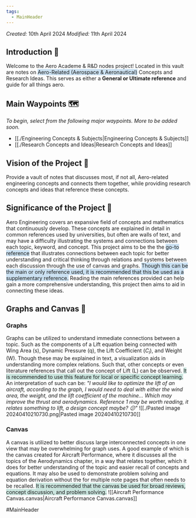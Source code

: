 ```yaml
---
tags:
  - MainHeader
---
```

*Created:* 10th April 2024
*Modified:*   11th April 2024
## Introduction 👋
Welcome to the Aero Academe & R&D nodes project! Located in this vault are notes on <span style="background:rgba(5, 117, 197, 0.2)">Aero-Related (Aerospace & Aeronautical)</span> Concepts and Research Ideas. This serves as either a **General or Ultimate reference** and guide for all things aero. 

## Main Waypoints 🗺️
*To begin, select from the following major waypoints. More to be added soon.*
- [[./Engineering Concepts & Subjects|Engineering Concepts & Subjects]]
- [[./Research Concepts and Ideas|Research Concepts and Ideas]]

## Vision of the Project 💭
Provide a vault of notes that discusses most, if not all, Aero-related engineering concepts and connects them together, while providing research concepts and ideas that reference these concepts.

## Significance of the Project 🤔
Aero Engineering covers an expansive field of concepts and mathematics that continuously develop. These concepts are explained in detail in common references used by universities, but often are walls of text, and may have a difficulty illustrating the systems and connections between each topic, keyword, and concept. 
This project aims to be the the <span style="background:rgba(5, 117, 197, 0.2)">go-to reference</span> that illustrates connections between each topic for better understanding and critical thinking through relations and systems between each discussion through the use of canvas and graphs. <span style="background:rgba(5, 117, 197, 0.2)">Though this can be the main or only reference used, it is recommended that this be used as a supplementary reference.</span> Reading the main references provided can help gain a more comprehensive understanding, this project then aims to aid in connecting these ideas.

## Graphs and Canvas 🧠
### Graphs
Graphs can be utilized to understand immediate connections between a topic. Such as the components of a Lift equation being connected with Wing Area (s), Dynamic Pressure (q), the Lift Coefficient ($C_l$), and Weight (W). Though these may be explained in text, a visualization aids in understanding more complex relations. Such that, other concepts or even literature references that call out the concept of Lift (L) can be observed. <span style="background:rgba(3, 135, 102, 0.2)">It is recommended to use this feature for local or specific concept learning.</span>
An interpretation of such can be:
	*"I would like to optimize the lift of an aircraft, according to the graph, I would need to deal with either the wind area, the weight, and the lift coefficient of the machine... Which may improve the thrust and aerodynamics. Reference 1 may be worth reading, it relates something to lift, a design concept maybe? 😕"*
![[./Pasted image 20240410210730.png|Pasted image 20240410210730]]

### Canvas
A canvas is utilized to better discuss large interconnected concepts in one view that may be overwhelming for graph uses. A good example of which is the canvas created for Aircraft Performance, where it discusses all the topics of the Aerodynamics chapter, in a way that relates together, which it does for better understanding of the topic and easier recall of concepts and equations. It may also be used to demonstrate problem solving and equation derivation without the for multiple note pages that often needs to be recalled. <span style="background:rgba(3, 135, 102, 0.2)">It is recommended that the canvas be used for broad reviews, concept discussion, and problem solving.</span>
![[Aircraft Performance Canvas.canvas|Aircraft Performance Canvas.canvas]]

#MainHeader 